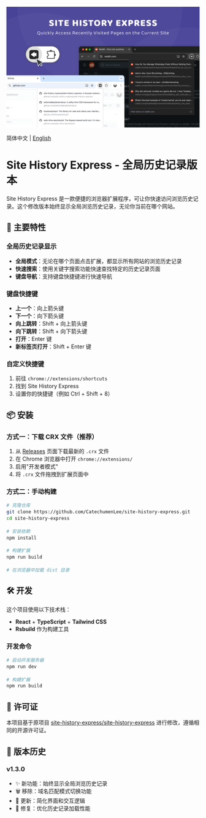 ![screenshot](screenshot.png)

简体中文 | [English](./README.zh-CN.md)

# Site History Express - 全局历史记录版本

Site History Express 是一款便捷的浏览器扩展程序，可让你快速访问浏览历史记录。这个修改版本始终显示全局浏览历史记录，无论你当前在哪个网站。

## 🚀 主要特性

### 全局历史记录显示
- **全局模式**：无论在哪个页面点击扩展，都显示所有网站的浏览历史记录
- **快速搜索**：使用关键字搜索功能快速查找特定的历史记录页面
- **键盘导航**：支持键盘快捷键进行快速导航

### 键盘快捷键
- **上一个**：向上箭头键
- **下一个**：向下箭头键
- **向上跳转**：Shift + 向上箭头键
- **向下跳转**：Shift + 向下箭头键
- **打开**：Enter 键
- **新标签页打开**：Shift + Enter 键

### 自定义快捷键
1. 前往 `chrome://extensions/shortcuts`
2. 找到 Site History Express
3. 设置你的快捷键（例如 Ctrl + Shift + 8）

## 📦 安装

### 方式一：下载 CRX 文件（推荐）
1. 从 [Releases](https://github.com/CatechumenLee/site-history-express/releases) 页面下载最新的 `.crx` 文件
2. 在 Chrome 浏览器中打开 `chrome://extensions/`
3. 启用"开发者模式"
4. 将 `.crx` 文件拖拽到扩展页面中

### 方式二：手动构建
```bash
# 克隆仓库
git clone https://github.com/CatechumenLee/site-history-express.git
cd site-history-express

# 安装依赖
npm install

# 构建扩展
npm run build

# 在浏览器中加载 dist 目录
```

## 🛠️ 开发

这个项目使用以下技术栈：
- **React** + **TypeScript** + **Tailwind CSS**
- **Rsbuild** 作为构建工具

### 开发命令
```bash
# 启动开发服务器
npm run dev

# 构建扩展
npm run build
```

## 📄 许可证

本项目基于原项目 [site-history-express/site-history-express](https://github.com/site-history-express/site-history-express) 进行修改，遵循相同的开源许可证。

## 🔄 版本历史

### v1.3.0
- ✨ 新功能：始终显示全局浏览历史记录
- 🗑️ 移除：域名匹配模式切换功能
- 📝 更新：简化界面和交互逻辑
- 🐛 修复：优化历史记录加载性能